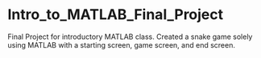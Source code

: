 # Intro_to_MATLAB_Final_Project
Final Project for introductory MATLAB class. Created a snake game solely using MATLAB with a starting screen, game screen, and end screen.
